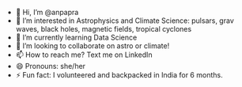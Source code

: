 - 👋 Hi, I’m @anpapra
- 👀 I’m interested in Astrophysics and Climate Science: pulsars, grav waves, black holes, magnetic fields, tropical cyclones
- 🌱 I’m currently learning Data Science
- 💞️ I’m looking to collaborate on astro or climate!
- 📫 How to reach me? Text me on LinkedIn
- 😄 Pronouns: she/her
- ⚡ Fun fact: I volunteered and backpacked in India for 6 months.

<!---
anpapra/anpapra is a ✨ special ✨ repository because its `README.md` (this file) appears on your GitHub profile.
You can click the Preview link to take a look at your changes.
--->
